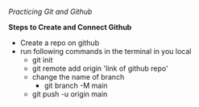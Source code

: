 _Practicing Git and Github_

**Steps to Create and Connect Github**

- Create a repo on github
- run following commands in the terminal in you local
  - git init
  - git remote add origin 'link of github repo'
  - change the name of branch
    - git branch -M main
  - git push -u origin main
